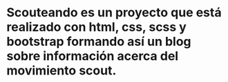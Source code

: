 # Scouteando es un proyecto que está realizado con html, css, scss y bootstrap formando así un blog sobre información acerca del movimiento scout.
